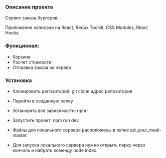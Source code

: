 ### Описание проекта

Сервис заказа бургеров.

Приложение написано на React, Redux Toolkit, CSS Modules, React Hooks.

### Функционал: 

  - Корзина
  -	Расчет стоимости
  -	Отправка заказа на сервер
  
### Установка

- Клонировать репозиторий: git clone адрес репозитория
- Перейти в созданную папку
- Установить все зависимости: npm i
- Запустить проект: npm run dev

- Файлы для локального сервера расположены в папке api_your_meal-master.
- Для запуска локального сервера нужно открыть парку через кончоль и набрать коменду node index.
